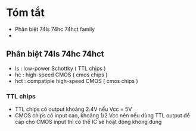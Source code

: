 # Tóm tắt
- Phân biệt 74ls 74hc 74hct family
-
## Phân biệt 74ls 74hc 74hct
- ls : low-power Schottky ( TTL chips )
- hc : high-speed CMOS ( cmos chips )
- hct : compatiple high-speed CMOS ( cmos chips )
### TTL chips
- TTL chips có output khoảng 2.4V nếu Vcc = 5V
- CMOS chips có input cao, khoảng 1/2 Vcc nên nếu dùng TTL output để cấp cho CMOS input thì có thể IC sẽ hoạt động không đúng
